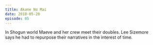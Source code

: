 ```yaml
---
title: Akane No Mai
date: 2018-05-20
episode: 05
---
```

In Shogun world Maeve and her crew meet their doubles. Lee Sizemore says he had to repurpose their narratives in the interest of time.